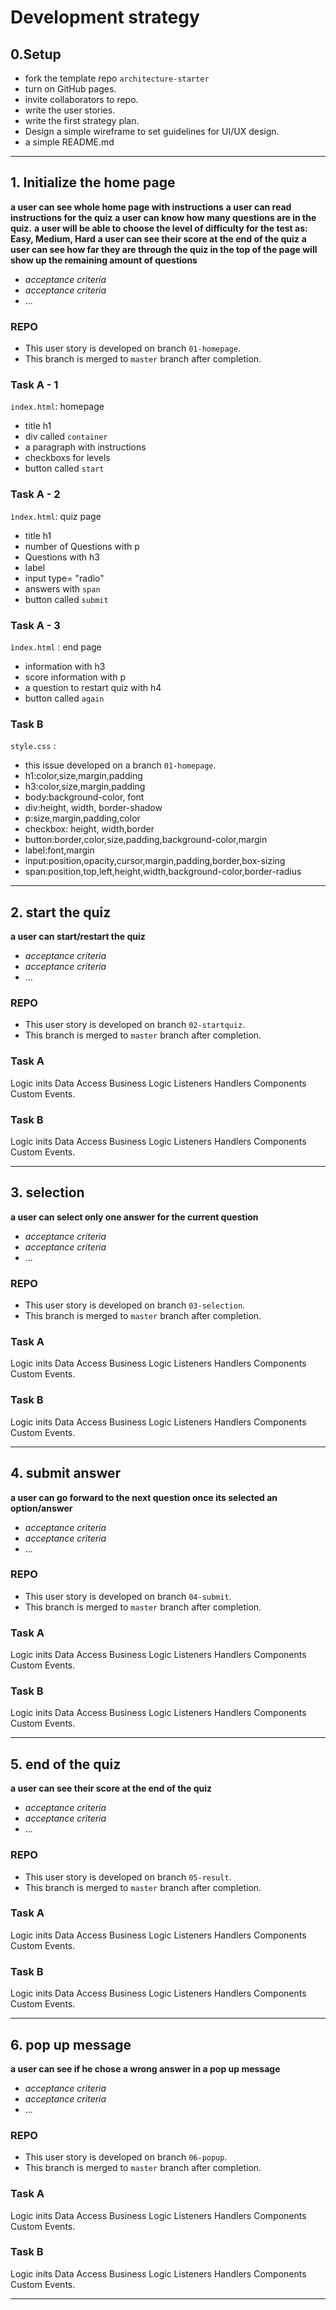 <!--

  There will be different types of tasks for each user story:
    `type: components`
    `type: css`
    `type: logic`
    `type: handlers`
    ...

-->


# Development strategy

## 0.Setup

- fork the template repo `architecture-starter`
- turn on GitHub pages.
- invite collaborators to repo.
- write the user stories.
- write the first strategy plan.
- Design a simple wireframe to set guidelines for UI/UX design.
- a simple README.md

---

## 1. Initialize the home page

**a user can see whole home page with instructions**
**a user can read instructions for the quiz**
**a user can know how many questions are in the quiz.**
**a user will be able to choose the level of difficulty for the test as: Easy, Medium, Hard**
**a user can see their score at the end of the quiz**
**a user can see how far they are through the quiz in the top of the page will show up the remaining amount of questions**

- _acceptance criteria_
- _acceptance criteria_
- ...

### REPO

- This user story is developed on branch `01-homepage`.
- This branch is merged to `master` branch after completion.

### Task A - 1

`index.html`: homepage

- title h1
- div called `container`
- a paragraph with instructions
- checkboxs for levels
- button called `start` 

### Task A - 2

`ìndex.html`: quiz page

- title h1
- number of Questions with p
- Questions with h3
- label 
- input type= "radio"
- answers with `span` 
- button called `submit` 

### Task A - 3

`ìndex.html` : end page

- information with h3
- score information with p
- a question to restart quiz with h4
- button called `again`
 

### Task B

`style.css` :

- this issue developed on a branch `01-homepage`.
- h1:color,size,margin,padding
- h3:color,size,margin,padding
- body:background-color, font
- div:height, width, border-shadow
- p:size,margin,padding,color
- checkbox: height, width,border
- button:border,color,size,padding,background-color,margin
- label:font,margin
- input:position,opacity,cursor,margin,padding,border,box-sizing
- span:position,top,left,height,width,background-color,border-radius

---

## 2. start the quiz

**a user can start/restart the quiz**

- _acceptance criteria_
- _acceptance criteria_
- ...

### REPO

- This user story is developed on branch `02-startquiz`.
- This branch is merged to `master` branch after completion.

### Task A

Logic
inits
Data Access
Business Logic
Listeners
Handlers
Components
Custom Events.



### Task B

Logic
inits
Data Access
Business Logic
Listeners
Handlers
Components
Custom Events.

---
## 3. selection

**a user can select only one answer for the current question**

- _acceptance criteria_
- _acceptance criteria_
- ...

### REPO

- This user story is developed on branch `03-selection`.
- This branch is merged to `master` branch after completion.

### Task A

Logic
inits
Data Access
Business Logic
Listeners
Handlers
Components
Custom Events.

### Task B

Logic
inits
Data Access
Business Logic
Listeners
Handlers
Components
Custom Events.

---
## 4. submit answer

**a user can go forward to the next question once its selected an
        option/answer**

- _acceptance criteria_
- _acceptance criteria_
- ...

### REPO

- This user story is developed on branch `04-submit`.
- This branch is merged to `master` branch after completion.

### Task A

Logic
inits
Data Access
Business Logic
Listeners
Handlers
Components
Custom Events.

### Task B

Logic
inits
Data Access
Business Logic
Listeners
Handlers
Components
Custom Events.

---
## 5. end of the quiz

**a user can see their score at the end of the quiz**

- _acceptance criteria_
- _acceptance criteria_
- ...

### REPO

- This user story is developed on branch `05-result`.
- This branch is merged to `master` branch after completion.

### Task A
Logic
inits
Data Access
Business Logic
Listeners
Handlers
Components
Custom Events.


### Task B

Logic
inits
Data Access
Business Logic
Listeners
Handlers
Components
Custom Events.

---
## 6. pop up message

**a user can see if he chose a wrong answer in a pop up message**

- _acceptance criteria_
- _acceptance criteria_
- ...

### REPO

- This user story is developed on branch `06-popup`.
- This branch is merged to `master` branch after completion.

### Task A
Logic
inits
Data Access
Business Logic
Listeners
Handlers
Components
Custom Events.


### Task B

Logic
inits
Data Access
Business Logic
Listeners
Handlers
Components
Custom Events.

---
